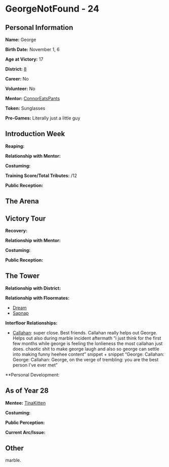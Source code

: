 # GeorgeNotFound - 24

## Personal Information
**Name:** George

**Birth Date:** November 1, 6

**Age at Victory:** 17

**District:** [8](../../Worldbuilding/Districts/district8.md)

**Career:** No

**Volunteer:** No

**Mentor:** [ConnorEatsPants](../floor1/ConnorEatsPants.md)

**Token:** Sunglasses

**Pre-Games:** Literally just a little guy

## Introduction Week
**Reaping:**

**Relationship with Mentor:** 

**Costuming:**

**Training Score/Total Tributes:** /12

**Public Reception:** 

## The Arena

## Victory Tour
**Recovery:** 

**Relationship with Mentor:**

**Costuming:** 

**Public Reception:** 

## The Tower
**Relationship with District:**

**Relationship with Floormates:** 
- [Dream](Dream.md)
- [Sapnap](Sapnap.md)

**Interfloor Relationships:**
- [Callahan](../floor0/Callahan.md): super close. Best friends. Callahan really helps out George. Helps out also during marble incident aftermath “i just think for the first few months while george is feeling the lonlieness the most callahan just does. chaotic shit to make george laugh and also so george can settle into making funny heehee content” snippet + snippet “George: Callahan: George: Callahan: George, on the verge of trembling: you are the best person I’ve ever met”

**Personal Development:

## As of Year 28
**Mentee:** [TinaKitten](../floor3/TinaKitten.md)

**Costuming:**

**Public Perception:**

**Current Arc/Issue:**

## Other
marble.